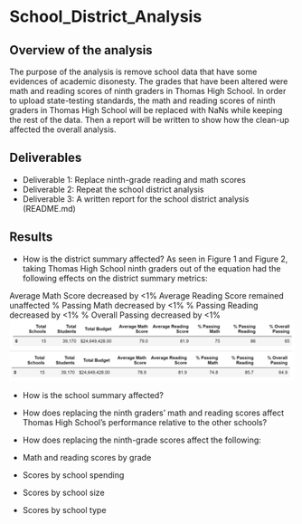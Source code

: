 # School_District_Analysis

## Overview of the analysis

The purpose of the analysis is remove school data that have some evidences of academic disonesty. The grades that have been altered were math and reading scores of ninth graders in Thomas High School. In order to upload state-testing standards, the math and reading scores of ninth graders in Thomas High School will be replaced with NaNs while keeping the rest of the data. Then a report will be written to show how the clean-up affected the overall analysis. 

## Deliverables

- Deliverable 1: Replace ninth-grade reading and math scores
- Deliverable 2: Repeat the school district analysis
- Deliverable 3: A written report for the school district analysis (README.md)

## Results

- How is the district summary affected?
As seen in Figure 1 and Figure 2, taking Thomas High School ninth graders out of the equation had the following effects on the district summary metrics:

Average Math Score decreased by <1%
Average Reading Score remained unaffected
% Passing Math decreased by <1%
% Passing Reading decreased by <1%
% Overall Passing decreased by <1%
![Beforedistrictsummary](https://github.com/Monsaiaung/School_District_Analysis/blob/8e9e600a87b660b7beee188b607039f1f44b6ae6/Resources/BeforeDistrictSummary.png)
![Districtsummary](https://github.com/Monsaiaung/School_District_Analysis/blob/8e9e600a87b660b7beee188b607039f1f44b6ae6/Resources/DistrictSummary.png)

- How is the school summary affected?

- How does replacing the ninth graders’ math and reading scores affect Thomas High School’s performance relative to the other schools?

- How does replacing the ninth-grade scores affect the following:

- Math and reading scores by grade

- Scores by school spending

- Scores by school size

- Scores by school type
